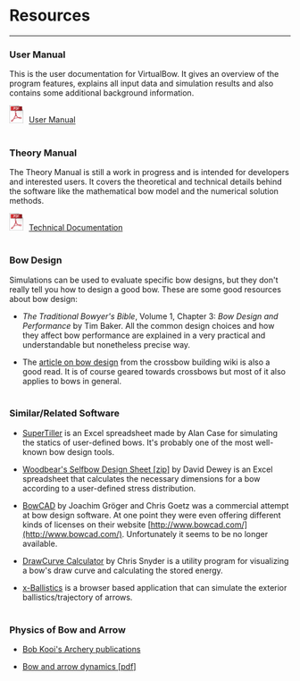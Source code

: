 # Resources

---

### User Manual

This is the user documentation for VirtualBow. It gives an overview of the program features, explains all input data and simulation results and also contains some additional background information.

<img src="../images/icon_pdf.png" style="width: 25px; margin: 0px 10px 0px 0px">[User Manual](files/user-manual.pdf)
<br><br>

### Theory Manual

The Theory Manual is still a work in progress and is intended for developers and interested users.
It covers the theoretical and technical details behind the software like the mathematical bow model and the numerical solution methods.

<img src="../images/icon_pdf.png" style="width: 25px; margin: 0px 10px 0px 0px">[Technical Documentation](files/technical-documentation.pdf)
<br><br>

### Bow Design

Simulations can be used to evaluate specific bow designs, but they don't really tell you how to design a good bow.
These are some good resources about bow design:

* *The Traditional Bowyer's Bible*, Volume 1, Chapter 3: *Bow Design and Performance* by Tim Baker.
All the common design choices and how they affect bow performance are explained in a very practical and understandable but nonetheless precise way.

* The [article on bow design](http://crossbow.wikia.com/wiki/Bow_design) from the crossbow building wiki is also a good read.
It is of course geared towards crossbows but most of it also applies to bows in general.
<br><br>

### Similar/Related Software

* [SuperTiller](http://www.buildyourownbow.com/build-alongs/how-to-use-supertiller-build-along/) is an Excel spreadsheet made by Alan Case for simulating the statics of user-defined bows.
It's probably one of the most well-known bow design tools.

* [Woodbear's Selfbow Design Sheet [zip]](files/woodbears-selfbow-design-sheet.zip) by David Dewey is an Excel spreadsheet that calculates the necessary dimensions for a bow according to a user-defined stress distribution.

* [BowCAD](https://www.indiegogo.com/projects/bowcad#/) by Joachim Gröger and Chris Goetz was a commercial attempt at bow design software. At one point they were even offering different kinds of licenses on their website [http://www.bowcad.com/](http://www.bowcad.com/). Unfortunately it seems to be no longer available.

* [DrawCurve Calculator](http://www-personal.umich.edu/~cdsnyder/drawcurve/) by Chris Snyder is a utility program for visualizing a bow's draw curve and calculating the stored energy.

* [x-Ballistics](http://www.x-ballistics.eu/cms/home/) is a browser based application that can simulate the exterior ballistics/trajectory of arrows.
<br><br>

### Physics of Bow and Arrow

* [Bob Kooi's Archery publications](https://www.bio.vu.nl/thb/users/kooi/)

* [Bow and arrow dynamics [pdf]](http://www.outlab.it/doc/marlow81.pdf)
